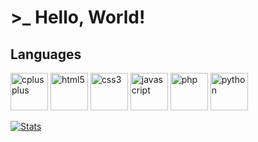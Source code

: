 # >_ Hello, World!

## Languages
<p align="left">
    <img src="https://upload.wikimedia.org/wikipedia/commons/1/18/ISO_C%2B%2B_Logo.svg" alt="cplusplus" width="60"/>
    <img src="https://upload.wikimedia.org/wikipedia/commons/3/38/HTML5_Badge.svg" alt="html5" width="60"/>
    <img src="https://upload.wikimedia.org/wikipedia/commons/6/62/CSS3_logo.svg" alt="css3" width="60"/>
    <img src="https://upload.wikimedia.org/wikipedia/commons/9/99/Unofficial_JavaScript_logo_2.svg" alt="javascript" width="60"/>
    <img src="https://img.icons8.com/external-flat-juicy-fish/452/external-php-coding-and-development-flat-flat-juicy-fish.png" alt="php" width="60"/>
    <img src="https://upload.wikimedia.org/wikipedia/commons/c/c3/Python-logo-notext.svg" alt="python" width="60"/>
</p>

[![Stats](https://github-readme-stats.vercel.app/api/top-langs?username=pouletenslip&show_icons=true&locale=en&bg_color=0d1117&text_color=ffffff&layout=compact)](https://github.com/PouletEnSlip/)
